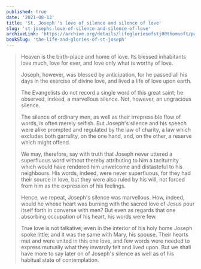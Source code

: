 ```yaml
---
published: true
date: '2021-08-13'
title: 'St. Joseph''s love of silence and silence of love'
slug: 'st-josephs-love-of-silence-and-silence-of-love'
archiveLink: 'https://archive.org/details/lifegloriesofstj00thomuoft/page/384?view=theater'
bookSlug: 'the-life-and-glories-of-st-joseph'
---
```


> Heaven is the birth-place and home of love. Its blessed inhabitants love much, love for ever, and love only what is worthy of love.
>
> Joseph, however, was blessed by anticipation, for he passed all his days in the exercise of divine love, and lived a life of love upon earth.
>
> The Evangelists do not record a single word of this great saint; he observed, indeed, a marvellous silence. Not, however, an ungracious silence.
>
> The silence of ordinary men, as well as their irrepressible flow of words, is often merely selfish. But Joseph's silence and his speech were alike prompted and regulated by the law of charity, a law which excludes both garrulity, on the one hand, and, on the other, a reserve which might offend.
>
> We may, therefore, say with truth that Joseph never uttered a superfluous word without thereby attributing to him a taciturnity which would have rendered him unwelcome and distasteful to his neighbours. His words, indeed, were never superfluous, for they had their source in love, but they were also ruled by his will, not forced from him as the expression of his feelings.
>
> Hence, we repeat, Joseph's silence was marvellous. How, indeed, would he whose heart was burning with the sacred love of Jesus pour itself forth in converse with men? But even as regards that one absorbing occupation of his heart, his words were few.
>
> True love is not talkative; even in the interior of his holy home Joseph spoke little; and it was the same with Mary, his spouse. Their hearts met and were united in this one love, and few words were needed to express mutually what they inwardly felt and lived upon. But we shall have more to say later on of Joseph's silence as well as of his habitual state of contemplation.